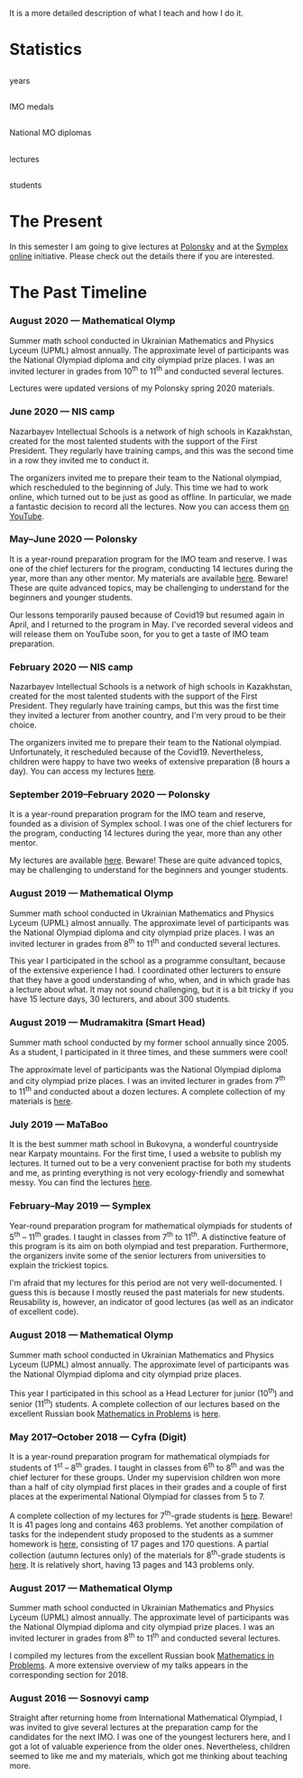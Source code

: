 <p class="mt-3">
    It is a more detailed description of what I teach and how I do it.
</p>

<h1>
    Statistics
</h1>

<div class="row text-center counter-container">
    <div class="col">
        <div class="counter">
            <i class="fa fa-clock fa-2x"></i>
            <h2 class="timer count-title count-number" data-to="4" data-speed="1500"></h2>
            <p class="count-text">years</p>
        </div>
    </div>
    <div class="col">
        <div class="counter">
            <i class="fa fa-medal fa-2x"></i>
            <h2 class="timer count-title count-number" data-to="7" data-speed="1500"></h2>
            <p class="count-text">IMO&nbsp;medals</p>
        </div>
    </div>
    <div class="col">
        <div class="counter">
            <i class="fa fa-award fa-2x"></i>
            <h2 class="timer count-title count-number" data-to="40" data-speed="1500"></h2>
            <p class="count-text ">National&nbsp;MO diplomas</p>
        </div>
    </div>
    <div class="col">
        <div class="counter">
            <i class="fa fa-chalkboard fa-2x"></i>
            <h2 class="timer count-title count-number" data-to="200" data-speed="1500"></h2>
            <p class="count-text">lectures</p>
        </div>
    </div>
    <div class="col">
        <div class="counter">
            <i class="fa fa-user-graduate fa-2x"></i>
            <h2 class="timer count-title count-number" data-to="500" data-speed="1500"></h2>
            <p class="count-text">students</p>
        </div>
    </div>
</div>

<h1>
    The Present
</h1>

<p>
    In this semester I am going to give lectures at <a href="/teaching/polonsky/">Polonsky</a> and at the <a href="/teaching/symplex-online/">Symplex online</a> initiative.  Please check out the details there if you are interested.
</p>

<h1>
    The Past Timeline
</h1>

<div class="timeline">
    <div class="tlcontainer tlleft">
        <div class="tlcontent">
            <h3>
                August 2020 &mdash; Mathematical Olymp
            </h3>
            <p>
                Summer math school conducted in Ukrainian Mathematics and Physics Lyceum (UPML) almost annually.  The approximate level of participants was the National Olympiad diploma and city olympiad prize places.  I was an invited lecturer in grades from 10<sup>th</sup> to 11<sup>th</sup> and conducted several lectures.
            </p>
            <p>
                Lectures were updated versions of my Polonsky spring 2020 materials.
            </p>
        </div>
    </div>
    <div class="tlcontainer tlright">
        <div class="tlcontent">
            <h3>
                June 2020 &mdash; NIS camp
            </h3>
            <p>
                Nazarbayev Intellectual Schools is a network of high schools in Kazakhstan, created for the most talented students with the support of the First President.  They regularly have training camps, and this was the second time in a row they invited me to conduct it.
            </p>
            <p>
                The organizers invited me to prepare their team to the National olympiad, which rescheduled to the beginning of July.  This time we had to work online, which turned out to be just as good as offline.  In particular, we made a fantastic decision to record all the lectures.  Now you can access them <a href="https://www.youtube.com/playlist?list=PL5XMnwBFMSgfhYAR069_s8iKkQYO59BzX">on YouTube</a>.
            </p>
        </div>
    </div>
    <div class="tlcontainer tlleft">
        <div class="tlcontent">
            <h3>
                May&ndash;June 2020 &mdash; Polonsky
            </h3>
            <p>
                It is a year-round preparation program for the IMO team and reserve.  I was one of the chief lecturers for the program, conducting 14 lectures during the year, more than any other mentor.  My materials are available <a href="https://sky-nik.github.io/teaching/sources/polonskyi/">here</a>.  Beware!  These are quite advanced topics, may be challenging to understand for the beginners and younger students.
            </p>
            <p>
                Our lessons temporarily paused because of Covid19 but resumed again in April, and I returned to the program in May.  I've recorded several videos and will release them on YouTube soon, for you to get a taste of IMO team preparation. 
            </p>
        </div>
    </div>
    <div class="tlcontainer tlright">
        <div class="tlcontent">
            <h3>
                February 2020 &mdash; NIS camp
            </h3>
        <p>
            Nazarbayev Intellectual Schools is a network of high schools in Kazakhstan, created for the most talented students with the support of the First President.   They regularly have training camps, but this was the first time they invited a lecturer from another country, and I'm very proud to be their choice.  
        </p>
        <p>
            The organizers invited me to prepare their team to the National olympiad.  Unfortunately, it rescheduled because of the Covid19.  Nevertheless, children were happy to have two weeks of extensive preparation (8 hours a day).  You can access my lectures <a href="https://sky-nik.github.io/teaching/sources/Kazakhstan/">here</a>.
        </p>
        </div>
    </div>
    <div class="tlcontainer tlleft">
        <div class="tlcontent">
            <h3>
                September 2019&ndash;February 2020 &mdash; Polonsky
            </h3>
            <p>
                It is a year-round preparation program for the IMO team and reserve, founded as a division of Symplex school.  I was one of the chief lecturers for the program, conducting 14 lectures during the year, more than any other mentor.
            </p>
            <p>
                My lectures are available <a href="https://sky-nik.github.io/teaching/sources/polonskyi/">here</a>.  Beware!  These are quite advanced topics, may be challenging to understand for the beginners and younger students.
            </p>
        </div>
    </div>
    <div class="tlcontainer tlright">
        <div class="tlcontent">
            <h3>
                August 2019 &mdash; Mathematical Olymp
            </h3>
            <p>
                Summer math school conducted in Ukrainian Mathematics and Physics Lyceum (UPML) almost annually.  The approximate level of participants was the National Olympiad diploma and city olympiad prize places.  I was an invited lecturer in grades from 8<sup>th</sup> to 11<sup>th</sup> and conducted several lectures.
            </p>
            <p>
                This year I participated in the school as a programme consultant, because of the extensive experience I had.  I coordinated other lecturers to ensure that they have a good understanding of who, when, and in which grade has a lecture about what.  It may not sound challenging, but it is a bit tricky if you have 15 lecture days, 30 lecturers, and about 300 students.
            </p>
        </div>
    </div>
    <div class="tlcontainer tlleft">
        <div class="tlcontent">
            <h3>
                August 2019 &mdash; Mudramakitra (Smart Head)
            </h3>
            <p>
                Summer math school conducted by my former school annually since 2005.  As a student, I participated in it three times, and these summers were cool!
            </p>
            <p>
                The approximate level of participants was the National Olympiad diploma and city olympiad prize places.  I was an invited lecturer in grades from 7<sup>th</sup> to 11<sup>th</sup> and conducted about a dozen lectures.  A complete collection of my materials is <a href="/teaching/assets/mudramakitra.pdf">here</a>.
            </p>
        </div>
    </div>
    <div class="tlcontainer tlright">
        <div class="tlcontent">
            <h3>
                July 2019 &mdash; MaTaBoo
            </h3>
            <p>
                It is the best summer math school in Bukovyna, a wonderful countryside near Karpaty mountains.  For the first time, I used a website to publish my lectures.  It turned out to be a very convenient practise for both my students and me, as printing everything is not very ecology-friendly and somewhat messy.  You can find the lectures <a href="https://sky-nik.github.io/teaching/sources/mataboo/">here</a>.  
            </p>
        </div>
    </div>
    <div class="tlcontainer tlleft">
        <div class="tlcontent">
            <h3>
                February&ndash;May 2019 &mdash; Symplex
            </h3>
            <p>
                Year-round preparation program for mathematical olympiads for students of 5<sup>th</sup> &ndash; 11<sup>th</sup> grades.  I taught in classes from 7<sup>th</sup> to 11<sup>th</sup>.  A distinctive feature of this program is its aim on both olympiad and test preparation.  Furthermore, the organizers invite some of the senior lecturers from universities to explain the trickiest topics.
            </p>
            <p>
                I'm afraid that my lectures for this period are not very well-documented.  I guess this is because I mostly reused the past materials for new students.  Reusability is, however, an indicator of good lectures (as well as an indicator of excellent code).
            </p>
        </div>
    </div>
    <div class="tlcontainer tlright">
        <div class="tlcontent">
            <h3>
                August 2018 &mdash; Mathematical Olymp
            </h3>
            <p>
                Summer math school conducted in Ukrainian Mathematics and Physics Lyceum (UPML) almost annually.  The approximate level of participants was the National Olympiad diploma and city olympiad prize places.
            </p>
            <p>
                This year I participated in this school as a Head Lecturer for junior (10<sup>th</sup>) and senior (11<sup>th</sup>) students.  A complete collection of our lectures based on the excellent Russian book <a href="https://www.mccme.ru/free-books/olymp/matprob.pdf">Mathematics in Problems</a> is <a href="/teaching/assets/umpl-sms.pdf">here</a>.
            </p>
        </div>
    </div>
    <div class="tlcontainer tlleft">
        <div class="tlcontent">
            <h3>
                May 2017&ndash;October 2018 &mdash; Cyfra (Digit)
            </h3>
            <p>
               It is a year-round preparation program for mathematical olympiads for students of 1<sup>st</sup> &ndash; 8<sup>th</sup> grades.  I taught in classes from 6<sup>th</sup> to 8<sup>th</sup> and was the chief lecturer for these groups.  Under my supervision children won more than a half of city olympiad first places in their grades and a couple of first places at the experimental National Olympiad for classes from 5 to 7.
            </p>
            <p>
                A complete collection of my lectures for 7<sup>th</sup>-grade students is <a href="/teaching/assets/digit-7.pdf">here</a>.  Beware!  It is 41 pages long and contains 463 problems.  Yet another compilation of tasks for the independent study proposed to the students as a summer homework is <a href="/teaching/assets/digit-summer.pdf">here</a>, consisting of 17 pages and 170 questions.  A partial collection (autumn lectures only) of the materials for 8<sup>th</sup>-grade students is <a href="/teaching/assets/digit-8.pdf">here</a>.  It is relatively short, having 13 pages and 143 problems only. 
            </p>
        </div>
    </div>
    <div class="tlcontainer tlright">
        <div class="tlcontent">
            <h3>
                August 2017 &mdash; Mathematical Olymp
            </h3>
            <p>
                Summer math school conducted in Ukrainian Mathematics and Physics Lyceum (UPML) almost annually.  The approximate level of participants was the National Olympiad diploma and city olympiad prize places.  I was an invited lecturer in grades from 8<sup>th</sup> to 11<sup>th</sup> and conducted several lectures.
            </p>
            <p>
                I compiled my lectures from the excellent Russian book <a href="https://www.mccme.ru/free-books/olymp/matprob.pdf">Mathematics in Problems</a>.  A more extensive overview of my talks appears in the corresponding section for 2018.
            </p>
        </div>
    </div>
    <div class="tlcontainer tlleft">
        <div class="tlcontent">
            <h3>
                August 2016 &mdash; Sosnovyi camp
            </h3>
            <p>
                Straight after returning home from International Mathematical Olympiad, I was invited to give several lectures at the preparation camp for the candidates for the next IMO.  I was one of the youngest lecturers here, and I got a lot of valuable experience from the older ones.  Nevertheless, children seemed to like me and my materials, which got me thinking about teaching more.
            </p>
        </div>
    </div>
</div>

<script>
    document.title = "The math I teach";
</script>
